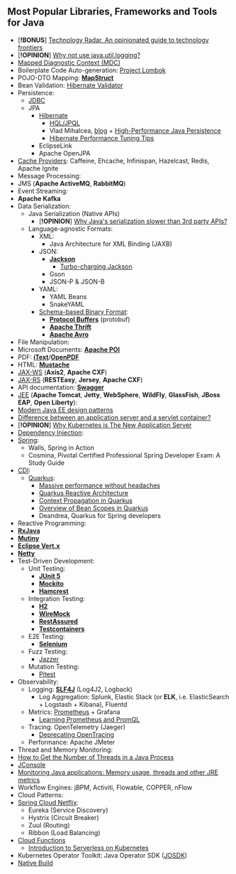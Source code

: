 
## Most Popular Libraries, Frameworks and Tools for Java
- [**!BONUS**] [Technology Radar. An opinionated guide to technology frontiers](https://www.thoughtworks.com/radar)
- [**!OPINION**] [Why not use java.util.logging?](https://stackoverflow.com/questions/11359187/why-not-use-java-util-logging)
- [Mapped Diagnostic Context (MDC)](https://www.baeldung.com/mdc-in-log4j-2-logback)
- Boilerplate Code Auto-generation: [Project Lombok](https://projectlombok.org/)
- POJO-DTO Mapping: [**MapStruct**](https://mapstruct.org/)
- Bean Validation: [Hibernate Validator](https://hibernate.org/validator/documentation/getting-started/)
- Persistence:
  - [JDBC](https://www.baeldung.com/jpa-vs-jdbc)
  - JPA
    - [Hibernate](https://www.baeldung.com/learn-jpa-hibernate)
      - [HQL/JPQL](https://docs.jboss.org/hibernate/orm/-3/devguide/en-US/html/ch-html)
      - Vlad Mihalcea, [blog](https://vladmihalcea.com/blog/) + [High-Performance Java Persistence](https://vladmihalcea.com/books/high-performance-java-persistence/)
      - [Hibernate Performance Tuning Tips](https://thorben-janssen.com/tips-to-boost-your-hibernate-performance/?utm_source=social&utm_medium=twitter&utm_campaign=tutorial)
    - EclipseLink
    - Apache OpenJPA
- [Cache Providers](https://blog.frankel.ch/choose-cache/2/): Caffeine, Ehcache, Infinispan, Hazelcast, Redis, Apache Ignite
- Message Processing:
- JMS (**Apache ActiveMQ**, **RabbitMQ**)
- Event Streaming:
- **Apache Kafka**
- Data Serialization:
  - Java Serialization (Native APIs)
    - [**!OPINION**] [Why Java's serialization slower than 3rd party APIs?](https://stackoverflow.com/questions/19447623/why-javas-serialization-slower-than-3rd-party-apis)
  - Language-agnostic Formats:
    - XML:
      - Java Architecture for XML Binding (JAXB)
    - JSON:
      - [**Jackson**](https://www.baeldung.com/jackson)
        - [Turbo-charging Jackson](https://github.com/FasterXML/jackson-docs/wiki/Presentation:-Jackson-Performance)
      - Gson
      - JSON-P & JSON-B
    - YAML:
      - YAML Beans
      - SnakeYAML
    - [Schema-based Binary Format](https://martin.kleppmann.com/2012/12/05/schema-evolution-in-avro-protocol-buffers-thrift.html):
      - [**Protocol Buffers**](https://developers.google.com/protocol-buffers/docs/javatutorial) (protobuf)
      - [**Apache Thrift**](https://thrift.apache.org/tutorial/java.html)
      - [**Apache Avro**](https://avro.apache.org/docs/current/gettingstartedjava.html)
- File Manipulation:
- Microsoft Documents: [**Apache POI**](https://www.baeldung.com/java-microsoft-excel)
- PDF: [**iText**](https://www.baeldung.com/java-pdf-creation)/[**OpenPDF**](https://github.com/LibrePDF/OpenPDF)
- HTML: [**Mustache**](https://www.baeldung.com/mustache)
- [JAX-WS](https://www.baeldung.com/jax-ws) (**Axis2**, **Apache CXF**)
- [JAX-RS](https://www.baeldung.com/jax-rs-spec-and-implementations) (**RESTEasy**, **Jersey**, **Apache CXF**)
- API documentation: [**Swagger**](https://swagger.io/tools/open-source/open-source-integrations/)
- [JEE](https://www.baeldung.com/java-enterprise-evolution) (**Apache Tomcat**, **Jetty**, **WebSphere**, **WildFly**, **GlassFish**, **JBoss EAP**, **Open Liberty**):
- [Modern Java EE design patterns](https://www.oreilly.com/content/modern-java-ee-design-patterns/)
- [Difference between an application server and a servlet container?](https://stackoverflow.com/questions/5039354/difference-between-an-application-server-and-a-servlet-container)
- [**!OPINION**] [Why Kubernetes is The New Application Server](https://developers.redhat.com/blog/2018/06/28/why-kubernetes-is-the-new-application-server#)
- [Dependency Injection](https://dzone.com/articles/dependency-injection-implementation-in-core-java-1):
- [Spring](https://spring.io/projects/):
    - Walls, Spring in Action
    - Cosmina, Pivotal Certified Professional Spring Developer Exam: A Study Guide
- [CDI](https://www.baeldung.com/java-ee-cdi):
  - [Quarkus](https://quarkus.io/guides/):
    - [Massive performance without headaches](https://quarkus.io/blog/resteasy-reactive-faq/)
    - [Quarkus Reactive Architecture](https://quarkus.io/version/-2/guides/quarkus-reactive-architecture)
    - [Context Propagation in Quarkus](https://quarkus.io/version/-2/guides/context-propagation)
    - [Overview of Bean Scopes in Quarkus](https://marcelkliemannel.com/articles/2021/overview-of-bean-scopes-in-quarkus/)
    - Deandrea, Quarkus for Spring developers
- Reactive Programming:
- [**RxJava**](https://www.pluralsight.com/courses/reactive-programming-java-12-rxjava-2)
- [**Mutiny**](https://smallrye.io/smallrye-mutiny/guides)
- [**Eclipse Vert.x**](https://vertx.io/docs/vertx-core/java/)
- [**Netty**](https://medium.com/geekculture/a-tour-of-netty-5020ecee5494)
- Test-Driven Development:
  - Unit Testing:
    - [**JUnit 5**](https://www.baeldung.com/junit-5)
    - [**Mockito**](https://www.baeldung.com/mockito-series)
    - [**Hamcrest**](http://hamcrest.org/JavaHamcrest/tutorial)
  - Integration Testing:
    - [**H2**](http://www.h2database.com/html/tutorial.html)
    - [**WireMock**](http://wiremock.org/docs/getting-started/)
    - [**RestAssured**](https://www.baeldung.com/rest-assured-tutorial)
    - [**Testcontainers**](https://www.testcontainers.org/)
  - E2E Testing:
    - [**Selenium**](https://www.selenium.dev/documentation/guidelines/)
  - Fuzz Testing:
    - [Jazzer](https://www.code-intelligence.com/blog/fuzz-targets-jazzer)
  - Mutation Testing:
    - [Pitest](https://pitest.org/)
- Observability: 
  - Logging: [**SLF4J**](https://www.baeldung.com/slf4j-with-log4j2-logback) (Log4J2, Logback)
    - Log Aggregation: Splunk, Elastic Stack (or **ELK**, i.e. ElasticSearch + Logstash + Kibana), Fluentd
  - Metrics: [Prometheus](https://prometheus.io/docs/tutorials/getting_started/) + Grafana
    - [Learning Prometheus and PromQL](https://iximiuz.com/en/series/learning-prometheus-and-promql/)
  - Tracing: OpenTelemetry (Jaeger)
    - [Deprecating OpenTracing](https://github.com/opentracing/specification/issues/163)
  - Performance: Apache JMeter
- Thread and Memory Monitoring:
- [How to Get the Number of Threads in a Java Process](https://www.baeldung.com/java-get-number-of-threads)
- [JConsole](https://docs.oracle.com/javase/7/docs/technotes/guides/management/jconsole.html)
- [Monitoring Java applications: Memory usage, threads and other JRE metrics](https://sysdig.com/blog/monitoring-java-jre/)
- Workflow Engines: jBPM, Activiti, Flowable, COPPER, nFlow
- Cloud Patterns:
- [Spring Cloud Netflix](https://spring.io/projects/spring-cloud-netflix):
  - Eureka (Service Discovery)
  - Hystrix (Circuit Breaker)
  - Zuul (Routing)
  - Ribbon (Load Balancing)
- [Cloud Functions](https://developers.googleblog.com/2020/05/java-11-for-cloud-functions.html)
  - [Introduction to Serverless on Kubernetes](https://www.edx.org/course/introduction-to-serverless-on-kubernetes)
- Kubernetes Operator Toolkit: Java Operator SDK ([JOSDK](https://javaoperatorsdk.io/))
- [Native Build](https://developer.okta.com/blog/2021/06/18/native-java-framework-comparison)
